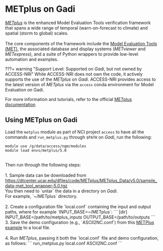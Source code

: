 # METplus on Gadi

<i><a href="https://dtcenter.org/community-code/metplus" target="_blank">METplus</a></i> is the enhanced Model Evaluation Tools verification framework that spans a wide range of temporal (warn-on-forecast to climate) and spatial (storm to global) scales. 
<br>
<br>
The core components of the framework include the <a href="https://met.readthedocs.io/en/latest/" target="_blank">Model Evaluation Tools (MET)</a>, the associated database and display systems (<i>METviewer</i> and <i>METexpress</i>), and a suite of Python wrappers to provide low-level automation and examples. 

???+ warning "Support Level: Supported on <i>Gadi</i>, but not owned by ACCESS-NRI"
    <!-- Who develped the tool? -->
     <!-- METplus was developed by the Developmental Testbed Center (DTC) and is being actively developed by NCAR/Research Applications Laboratory (RAL), NOAA/Earth Systems Research Laboratories (ESRL), NOAA/Environmental Modeling Center (EMC), and is open to community contributions. -->
    <!-- Code ownership and support -->
    While ACCESS-NRI does not own the code, it actively supports the use of the <i>METplus</i> on <i>Gadi</i>. 
    ACCESS-NRI provides access to the latest version of <i>METplus</i> via the `access` conda environment for Model Evaluation on Gadi.

For more information and tutorials, refer to the official <a href="https://metplus.readthedocs.io/en/latest/index.html" target="_blank">METplus documentation</a>
<!-- <div class="card-container">
     <a href="https://metplus.readthedocs.io/en/latest/index.html" class="vertical-card aspect-ratio2to1">
         <div class="card-image-container">
             <img src="../../../assets/model_evaluation/METplus_logo.png" alt="METplus documentation" class="img-contain white-background"></img>
         </div>
         <div class="card-text-container bold">Documentation</div>
     </a>
 </div> -->


## Using METplus on Gadi

Load the `metplus` module as part of NCI project `access` to have all the commands and `run_metplus.py` through `$PATH` on <i>Gadi</i>, run the following:
```
module use /g/data/access/ngm/modules
module load envs/metplus/5.0
```
<br>
Then run through the following steps:
<br>
<br>
1. Sample data can be downloaded from <a href="https://dtcenter.ucar.edu/dfiles/code/METplus/METplus_Data/v5.0/sample_data-met_tool_wrapper-5.0.tgz" target="_blank">https://dtcenter.ucar.edu/dfiles/code/METplus/METplus_Data/v5.0/sample_data-met_tool_wrapper-5.0.tgz</a> 
<br> 
You then need to `untar` the data in a directory on <i>Gadi</i>. 
<br>
For example, `~/METplus` directory.
<br>
<br>
2. Create a configuration file `local.conf` containing the input and output paths, where for example `INPUT_BASE=~/METplus`:
```
[dir]
INPUT_BASE=/path/to/metplus_inputs
OUTPUT_BASE=/path/to/outputs
```
<br>
3. Save the demo configuration (e.g., `ASCII2NC.conf`) from this <a href="https://metplus.readthedocs.io/en/latest/generated/met_tool_wrapper/ASCII2NC/ASCII2NC.html#sphx-glr-generated-met-tool-wrapper-ascii2nc-ascii2nc-py" target="_blank">METPlus example</a> to a local file.
<br>
<br>
4. Run <i>METplus</i>, passing it both the `local.conf` file and demo configuration, as follows:
```
run_metplus.py local.conf ASCII2NC.conf
```
